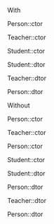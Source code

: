 With


Person::ctor

Teacher::ctor

Student::ctor

Student::dtor

Teacher::dtor

Person::dtor


Without


Person::ctor

Teacher::ctor

Person::ctor

Student::ctor

Student::dtor

Person::dtor

Teacher::dtor

Person::dtor
